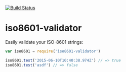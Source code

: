 [![Build Status](https://travis-ci.org/spacepluk/iso8601-validator.svg?branch=master)](https://travis-ci.org/spacepluk/iso8601-validator)

iso8601-validator
=================
Easily validate your ISO-8601 strings:

```javascript
var iso8601 = require('iso8601-validator')

iso8601.test('2015-06-10T10:40:38.974Z') // => true
iso8601.test('asdf') // => false
```

